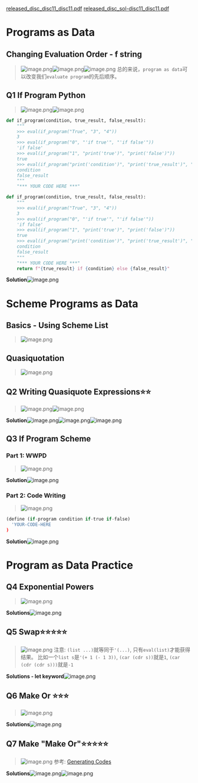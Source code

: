 [released_disc_disc11_disc11.pdf](https://www.yuque.com/attachments/yuque/0/2023/pdf/12393765/1673000889203-d917ef44-1355-4115-bf2e-3395a0e0b4f9.pdf)
[released_disc_sol-disc11_disc11.pdf](https://www.yuque.com/attachments/yuque/0/2023/pdf/12393765/1673000889195-c188ec13-322c-4913-a203-db0d14cfc6cd.pdf)

# Programs as Data
## Changing Evaluation Order - f string
> ![image.png](./⭐Discussion_11__Programs_as_Data.assets/20230302_1022523429.png)![image.png](./⭐Discussion_11__Programs_as_Data.assets/20230302_1022521648.png)![image.png](./⭐Discussion_11__Programs_as_Data.assets/20230302_1022526517.png)
> 总的来说，`program as data`可以改变我们`evaluate program`的先后顺序。



## Q1 If Program Python
> ![image.png](./⭐Discussion_11__Programs_as_Data.assets/20230302_1022522747.png)![image.png](./⭐Discussion_11__Programs_as_Data.assets/20230302_1022524867.png)

```python
def if_program(condition, true_result, false_result):
    """
    >>> eval(if_program("True", "3", "4"))
    3
    >>> eval(if_program("0", "'if true'", "'if false'"))
    'if false'
    >>> eval(if_program("1", "print('true')", "print('false')"))
    true
    >>> eval(if_program("print('condition')", "print('true_result')", "print('false_result')"))
    condition
    false_result
    """
    "*** YOUR CODE HERE ***"

```
```python
def if_program(condition, true_result, false_result):
    """
    >>> eval(if_program("True", "3", "4"))
    3
    >>> eval(if_program("0", "'if true'", "'if false'"))
    'if false'
    >>> eval(if_program("1", "print('true')", "print('false')"))
    true
    >>> eval(if_program("print('condition')", "print('true_result')", "print('false_result')"))
    condition
    false_result
    """
    "*** YOUR CODE HERE ***"
    return f"{true_result} if {condition} else {false_result}"
```
**Solution**![image.png](./⭐Discussion_11__Programs_as_Data.assets/20230302_1022535164.png)


# Scheme Programs as Data
## Basics - Using Scheme List
> ![image.png](./⭐Discussion_11__Programs_as_Data.assets/20230302_1022531284.png)




## Quasiquotation
> ![image.png](./⭐Discussion_11__Programs_as_Data.assets/20230302_1022536424.png)



## Q2 Writing Quasiquote Expressions⭐⭐
> ![image.png](./⭐Discussion_11__Programs_as_Data.assets/20230302_1022531048.png)![image.png](./⭐Discussion_11__Programs_as_Data.assets/20230302_1022532232.png)

**Solution**![image.png](./⭐Discussion_11__Programs_as_Data.assets/20230302_1022536617.png)![image.png](./⭐Discussion_11__Programs_as_Data.assets/20230302_1022535155.png)![image.png](./⭐Discussion_11__Programs_as_Data.assets/20230302_1022537041.png)


## Q3 If Program Scheme
### Part 1: WWPD
> ![image.png](./⭐Discussion_11__Programs_as_Data.assets/20230302_1022545110.png)

**Solution**![image.png](./⭐Discussion_11__Programs_as_Data.assets/20230302_1022549333.png)


### Part 2: Code Writing
> ![image.png](./⭐Discussion_11__Programs_as_Data.assets/20230302_1022545479.png)

```python
(define (if-program condition if-true if-false)
  'YOUR-CODE-HERE
)
```
**Solution**![image.png](./⭐Discussion_11__Programs_as_Data.assets/20230302_1022544982.png)


# Program as Data Practice
## Q4 Exponential Powers
> ![image.png](./⭐Discussion_11__Programs_as_Data.assets/20230302_1022543059.png)

**Solutions**![image.png](./⭐Discussion_11__Programs_as_Data.assets/20230302_1022547434.png)

## Q5 Swap⭐⭐⭐⭐⭐
> ![image.png](./⭐Discussion_11__Programs_as_Data.assets/20230302_1022548616.png)
> 注意: `(list ...)`就等同于`'(...)`, 只有`eval(list)`才能获得结果。
> 比如一个`list s`是`'(+ 1 (- 1 3))`, `(car (cdr s))`就是`1`, `(car (cdr (cdr s)))`就是`-1`

**Solutions - let keyword**![image.png](./⭐Discussion_11__Programs_as_Data.assets/20230302_1022547767.png)

## Q6 Make Or ⭐⭐⭐
> ![image.png](./⭐Discussion_11__Programs_as_Data.assets/20230302_1022559021.png)

**Solutions**![image.png](./⭐Discussion_11__Programs_as_Data.assets/20230302_1022556508.png)


## Q7 Make "Make Or"⭐⭐⭐⭐⭐
> ![image.png](./⭐Discussion_11__Programs_as_Data.assets/20230302_1022551971.png)
> 参考: [Generating Codes](https://www.yuque.com/alexman/ac5oth/bzd86lbwg957s3g7#dpkyK)

**Solutions**![image.png](./⭐Discussion_11__Programs_as_Data.assets/20230302_1022559844.png)![image.png](./⭐Discussion_11__Programs_as_Data.assets/20230302_1022552121.png)
